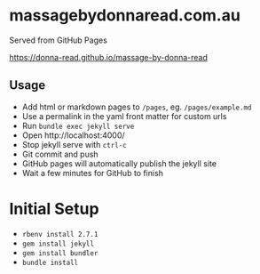 # massagebydonnaread.com.au

Served from GitHub Pages

https://donna-read.github.io/massage-by-donna-read

## Usage

* Add html or markdown pages to `/pages`, eg. `/pages/example.md`
* Use a permalink in the yaml front matter for custom urls
* Run `bundle exec jekyll serve`
* Open http://localhost:4000/
* Stop jekyll serve with `ctrl-c`
* Git commit and push
* GitHub pages will automatically publish the jekyll site
* Wait a few minutes for GitHub to finish

# Initial Setup

* `rbenv install 2.7.1`
* `gem install jekyll`
* `gem install bundler`
* `bundle install`
